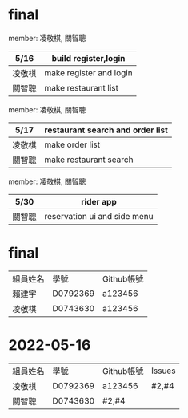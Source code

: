 # final

member: 凌敬棋, 關智聰

5/16           | build register,login 
-------------  | -------------
凌敬棋         | make register and login
關智聰         | make restaurant list 


member: 凌敬棋, 關智聰

5/17           | restaurant search and order list
-------------  | -------------
凌敬棋         | make order list
關智聰         | make restaurant search                       

member: 凌敬棋, 關智聰

5/30           | rider app
-------------  | -------------
關智聰         | reservation ui and side menu           




# final
<table>
<tr>
    <td>組員姓名</td>
    <td>學號</td>
    <td>Github帳號</td>
</tr>
 <tr>
  <td>賴建宇</td>
  <td>D0792369</td>
  <td>a123456</td>
 <tr>
  <td>凌敬棋</td>
  <td>D0743630</td>
  <td>a123456</td>
  </tr>
  </table>

# 2022-05-16

<table>
<tr>
    <td>組員姓名</td>
    <td>學號</td>
    <td>Github帳號</td>
    <td>Issues</td>
</tr>
 <tr>
 <td>凌敬棋</td>
 <td>D0792369</td>
 <td>a123456</td>
 <td>#2,#4</td>
 <tr>
  <td>關智聰</td>
  <td>D0743630</td>
 <td>#2,#4</td>
</tr>
</table>
